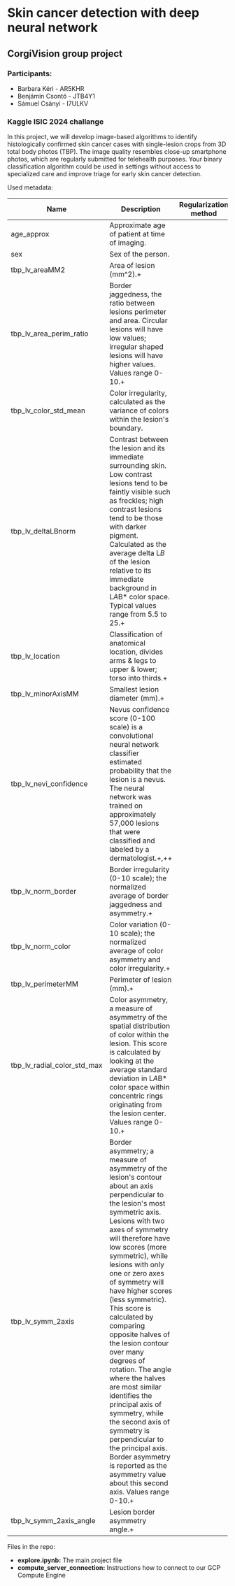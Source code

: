 # Skin cancer detection with deep neural network

## CorgiVision group project

### Participants:

* Barbara Kéri - AR5KHR
* Benjámin Csontó - JTB4Y1
* Sámuel Csányi - I7ULKV

### Kaggle ISIC 2024 challange 

In this project, we will develop image-based algorithms to identify histologically confirmed skin cancer cases with single-lesion crops from 3D total body photos (TBP). The image quality resembles close-up smartphone photos, which are regularly submitted for telehealth purposes. Your binary classification algorithm could be used in settings without access to specialized care and improve triage for early skin cancer detection.

Used metadata:

| Name                        | Description                                                  | Regularization method |
| --------------------------- | ------------------------------------------------------------ | --------------------- |
| age_approx                  | Approximate age of patient at time of imaging.               |                       |
| sex                         | Sex of the person.                                           |                       |
| tbp_lv_areaMM2              | Area of lesion (mm^2).+                                      |                       |
| tbp_lv_area_perim_ratio     | Border jaggedness, the ratio between lesions perimeter and area. Circular lesions will have low values; irregular shaped lesions will have higher values. Values range 0-10.+ |                       |
| tbp_lv_color_std_mean       | Color irregularity, calculated as the variance of colors within the lesion's boundary. |                       |
| tbp_lv_deltaLBnorm          | Contrast between the lesion and its immediate surrounding skin. Low contrast lesions tend to be faintly visible such as freckles; high contrast lesions tend to be those with darker pigment. Calculated as the average delta L*B* of the lesion relative to its immediate background in L*A*B* color space. Typical values range from 5.5 to 25.+ |                       |
| tbp_lv_location             | Classification of anatomical location, divides arms & legs to upper & lower; torso into thirds.+ |                       |
| tbp_lv_minorAxisMM          | Smallest lesion diameter (mm).+                              |                       |
| tbp_lv_nevi_confidence      | Nevus confidence score (0-100 scale) is a convolutional neural network classifier estimated probability that the lesion is a nevus. The neural network was trained on approximately 57,000 lesions that were classified and labeled by a dermatologist.+,++ |                       |
| tbp_lv_norm_border          | Border irregularity (0-10 scale); the normalized average of border jaggedness and asymmetry.+ |                       |
| tbp_lv_norm_color           | Color variation (0-10 scale); the normalized average of color asymmetry and color irregularity.+ |                       |
| tbp_lv_perimeterMM          | Perimeter of lesion (mm).+                                   |                       |
| tbp_lv_radial_color_std_max | Color asymmetry, a measure of asymmetry of the spatial distribution of color within the lesion. This score is calculated by looking at the average standard deviation in L*A*B* color space within concentric rings originating from the lesion center. Values range 0-10.+ |                       |
| tbp_lv_symm_2axis           | Border asymmetry; a measure of asymmetry of the lesion's contour about an axis perpendicular to the lesion's most symmetric axis. Lesions with two axes of symmetry will therefore have low scores (more symmetric), while lesions with only one or zero axes of symmetry will have higher scores (less symmetric). This score is calculated by comparing opposite halves of the lesion contour over many degrees of rotation. The angle where the halves are most similar identifies the principal axis of symmetry, while the second axis of symmetry is perpendicular to the principal axis. Border asymmetry is reported as the asymmetry value about this second axis. Values range 0-10.+ |                       |
| tbp_lv_symm_2axis_angle     | Lesion border asymmetry angle.+                              |                       |

Files in the repo: 

* **explore.ipynb:** The main project file
* **compute_server_connection:** Instructions how to connect to our GCP Compute Engine  

